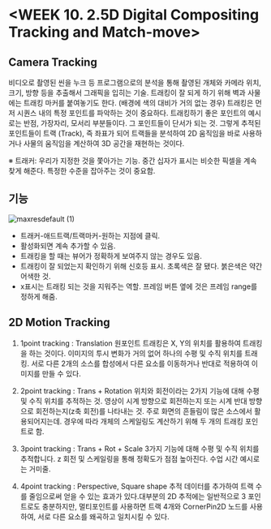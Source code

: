 # <WEEK 10. 2.5D Digital Compositing Tracking and Match-move>

## Camera Tracking

비디오로 촬영된 씬을 누크 등 프로그램으로의 분석을 통해 촬영된 개체와 카메라 위치, 크기, 방향 등을 추출해서 그래픽을 입히는 기술.
트래킹이 잘 되게 하기 위해 벽과 사물에는 트래킹 마커를 붙여놓기도 한다. (배경에 색의 대비가 거의 없는 경우)
트래킹은 먼저 시퀀스 내의 특정 포인트를 파악하는 것이 중요하다. 트래킹하기 좋은 포인트의 예시로는 반점, 가장자리, 모서리 부분들이다.
그 포인트들이 단서가 되는 것. 그렇게 추적된 포인트들이 트랙 (Track), 즉 좌표가 되어 트랙들을 분석하여
2D 움직임을 바로 사용하거나 사물의 움직임을 계산하여 3D 공간을 재현하는 것이다.

※ 트래커: 우리가 지정한 것을 쫓아가는 기능. 중간 십자가 표시는 비슷한 픽셀을 계속 찾게 해준다. 특정한 수준을 잡아주는 것이 중요함.

## 기능

![maxresdefault (1)](https://user-images.githubusercontent.com/112792903/208256960-c5711cfb-7908-4168-9ec1-dbb6da94b58e.jpg)

- 트래커-애드트랙/트랙마커-원하는 지점에 클릭.
- 활성화되면 계속 추가할 수 있음. 
- 트래킹을 할 때는 뷰어가 정확하게 보여주지 않는 경우도 있음. 
- 트래킹이 잘 되었는지 확인하기 위해 신호등 표시. 초록색은 잘 됐다. 붉은색은 약간 어색한 것.
- x표시는 트래킹 되는 것을 지워주는 역할. 프레임 버튼 옆에 것은 프레임 range를 정하게 해줌.

## 2D Motion Tracking 

1. 1point tracking : Translation
   원포인트 트래킹은 X, Y의 위치를 활용하여 트래킹을 하는 것이다. 이미지의 투시 변화가 거의 없어 하나의 수평 및 수직 위치를 트래킹.
   서로 다른 2개의 소스를 합성에서 다른 요소를 이동하거나 반대로 적용하여 이미지를 만들 수 있다.

2. 2point tracking : Trans + Rotation
   위치와 회전이라는 2가지 기능에 대해 수평 및 수직 위치를 추적하는 것. 영상이 시계 방향으로 회전하는지 또는 시계 반대 방향으로 회전하는지(z축 회전)를 나타내는 것.
   주로 화면의 흔들림이 많은 소스에서 활용되어지는데. 경우에 따라 개체의 스케일링도 계산하기 위해 두 개의 트래킹 포인트로 함.

3. 3point tracking : Trans + Rot + Scale
   3가지 기능에 대해 수평 및 수직 위치를 추적합니다. z 회전 및 스케일링을 통해 정확도가 점점 높아진다. 수업 시간 예시로는 거미줄.

4. 4point tracking : Perspective, Square shape
   추적 데이터를 추가하여 트랙 수를 줄임으로써 얻을 수 있는 효과가 있다.대부분의 2D 추적에는 일반적으로 3 포인트로도 충분하지만, 
   멀티포인트를 사용하면 트랙 4개와 CornerPin2D 노드를 사용하여, 서로 다른 요소를 왜곡하고 일치시킬 수 있다.
  




